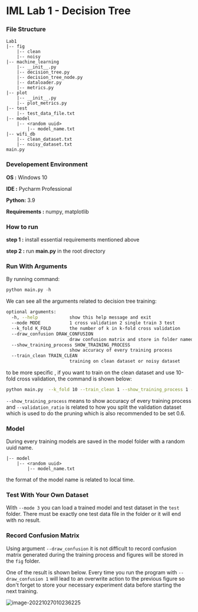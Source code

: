 # IML Lab 1 - Decision Tree

### File Structure

```
Lab1
|-- fig
    |-- clean
    |-- noisy
|-- machine_learning
    |-- __init__.py
    |-- decision_tree.py
    |-- decision_tree_node.py
    |-- dataloader.py
    |-- metrics.py
|-- plot
    |-- __init__.py
    |-- plot_metrics.py
|-- test
    |-- test_data_file.txt
|-- model
    |-- <random uuid>
    	|-- model_name.txt
|-- wifi_db
    |-- clean_dataset.txt
    |-- noisy_dataset.txt
main.py
```



### Developement Environment

**OS :** Windows 10

**IDE :** Pycharm Professional 

**Python:** 3.9

**Requirements :** numpy, matplotlib



### How to run

**step 1 :** install essential requirements mentioned above

**step 2 :** run **main.py** in the root directory



### Run With Arguments

By running command:

```python
python main.py -h 
```

 We can see all the arguments related to decision tree training:

```bash
optional arguments:
  -h, --help            show this help message and exit
  --mode MODE           1 cross validation 2 single train 3 test
  --k_fold K_FOLD       the number of k in k-fold cross validation
  --draw_confusion DRAW_CONFUSION
                        draw confusion matrix and store in folder named fig
  --show_training_process SHOW_TRAINING_PROCESS
                        show accuracy of every training process
  --train_clean TRAIN_CLEAN
                        training on clean dataset or noisy dataset
```

to be more specific , if you want to train on the clean dataset and use 10-fold cross validation, the command is shown below:

```bash
python main.py  --k_fold 10 --train_clean 1 --show_training_process 1 --validation_ratio 0.5
```

`--show_training_process` means to show accuracy of every training process and `--validation_ratio` is related to how you split the validation dataset which is used to do the pruning which is also recommended to be set 0.6.

### Model

During every training models are saved in the model folder with a random uuid name.

```
|-- model
    |-- <random uuid>
    	|-- model_name.txt
```

the format of the model name is related to local time.



### Test With Your Own Dataset

With `--mode 3` you can load a trained model and test dataset in the `test` folder. There must be exactly one test data file in the folder or it will end with no result.



### Record Confusion Matrix

Using argument `--draw_confusion` it is not difficult to record confusion matrix generated during the training process and figures will be stored in the `fig` folder.

One of the result is shown below. Every time you run the program with `--draw_confusion 1` will lead to an overwrite action to the previous figure so don't forget to store your necessary experiment data before starting the next training.

![image-20221027010236225](C:\Users\89748\AppData\Roaming\Typora\typora-user-images\image-20221027010236225.png)
